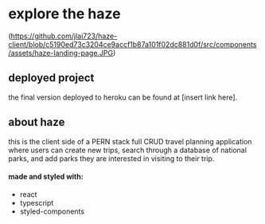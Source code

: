 # explore the haze

(https://github.com/jlai723/haze-client/blob/c5190ed73c3204ce9accf1b87a101f02dc881d0f/src/components/assets/haze-landing-page.JPG)

## deployed project
the final version deployed to heroku can be found at [insert link here].

## about haze
this is the client side of a PERN stack full CRUD travel planning application where users can create new trips, search through a database of national parks, and add parks they are interested in visiting to their trip.

#### made and styled with:
* react
* typescript
* styled-components